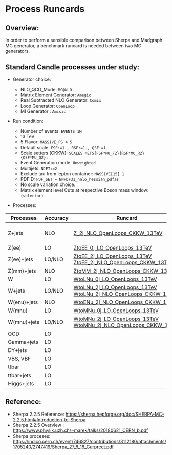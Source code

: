 # Process Runcards

## Overview:

   In order to perform a sensible comparison between Sherpa and Madgraph MC generator, a benchmark runcard is needed between two MC generators.

## Standard Candle processes under study:
   
   - Generator choice:
     - NLO_QCD_Mode: ```MC@NLO```
     - Matrix Element Generator: ```Amegic```
     - Real Subtracted NLO Generator: ```Comix```
     - Loop Generator: ```OpenLoop```
     - MI Generator  : ```Amisic```

   - Run condition:
     - Number of events: ```EVENTS 1M```
     - 13 TeV
     - 5 Flavor: ```MASSIVE_PS 4 5```
     - Default scale: ```FSF:=1., RSF:=1., QSF:=1.```
     - Scale setters (CKKW): ```SCALES METS{FSF*MU_F2}{RSF*MU_R2}{QSF*MU_Q2};```
     - Event Generation mode: ```Unweighted```
     - Multijets: ```NJET:=2```
     - Exclude tau from lepton container: ```MASSIVE[15] 1```
     - PDFID: ```PDF_SET = NNPDF31_nnlo_hessian_pdfas```
     - No scale variation choice.
     - Matrix element level Cuts at respective Boson mass window: ```(selector)```     

   - Processes:
   
   | Processes | Accuracy | Runcard | Madgraph Validation | Data Validation |  
   | --- | --- | --- | --- | --- |
   | Z+jets      | NLO | [Z_2j_NLO_OpenLoops_CKKW_13TeV](https://github.com/SiewYan/SherpaGeneration/blob/master/Generator/data/Inclusives/Run.dat_Z_2j_NLO_OpenLoops_CKKW_13TeV) | ([dyellell012j_5f_NLO_FXFX](https://github.com/cms-sw/genproductions/tree/master/bin/MadGraph5_aMCatNLO/cards/production/2017/13TeV/dyellell012j_5f_NLO_FXFX)), ([Hadronizer_TuneCP5_13TeV_aMCatNLO_FXFX_5f_max2j_LHE_pythia8_cff](https://github.com/cms-sw/genproductions/blob/master/python/ThirteenTeV/Hadronizer/Hadronizer_TuneCP5_13TeV_aMCatNLO_FXFX_5f_max2j_LHE_pythia8_cff.py)),([McM-Hadronizer](https://cms-pdmv.cern.ch/mcm/public/restapi/requests/get_fragment/SMP-RunIISummer15wmLHEGS-00062/0)), (dyll2j_5f_NLO_tarball.tar.xz) | [ATLAS_2017_I1514251](https://rivet.hepforge.org/analyses/ATLAS_2017_I1514251.html)|
   | Z(ee)       | LO | [ZtoEE_0j_LO_OpenLoops_13TeV](https://github.com/SiewYan/SherpaGeneration/blob/master/Generator/data/Exclusives/Run.dat_ZtoEE_0j_LO_OpenLoops_13TeV) | | |
   | Z(ee)+jets  | LO/NLO | [ZtoEE_2j_LO_OpenLoops_13TeV](https://github.com/SiewYan/SherpaGeneration/blob/master/Generator/data/Exclusives/Run.dat_ZtoEE_2j_LO_OpenLoops_13TeV) [ZtoEE_2j_NLO_OpenLoops_CKKW_13TeV](https://github.com/SiewYan/SherpaGeneration/blob/master/Generator/data/Exclusives/Run.dat_ZtoEE_2j_NLO_OpenLoops_CKKW_13TeV) | | [ATLAS_2017_I1514251_EL](https://rivet.hepforge.org/analyses/ATLAS_2017_I1514251_EL.html) |
   | Z(mm)+jets  | NLO |  [ZtoMM_2j_NLO_OpenLoops_CKKW_13TeV](https://github.com/SiewYan/SherpaGeneration/blob/master/Generator/data/Exclusives/Run.dat_ZtoMM_2j_NLO_OpenLoops_CKKW_13TeV) | | [ATLAS_2017_I1514251_MU](https://rivet.hepforge.org/analyses/ATLAS_2017_I1514251_MU.html) |
   | W           | LO | [WtoLNu_0j_LO_OpenLoops_13TeV](https://github.com/SiewYan/SherpaGeneration/blob/master/Generator/data/Inclusives/Run.dat_WtoLNu_0j_LO_OpenLoops_13TeV)  | | |
   | W+jets      | LO/NLO | [WtoLNu_2j_LO_OpenLoops_13TeV](https://github.com/SiewYan/SherpaGeneration/blob/master/Generator/data/Inclusives/Run.dat_WtoLNu_2j_LO_OpenLoops_13TeV) [WtoLNu_2j_NLO_OpenLoops_CKKW_13TeV](https://github.com/SiewYan/SherpaGeneration/blob/master/Generator/data/Inclusives/Run.dat_WtoLNu_2j_NLO_OpenLoops_CKKW_13TeV)  | ([wellnu012j_5f_NLO_FXFX](https://github.com/cms-sw/genproductions/tree/e30fc9c7d9226a2c96869c0ddbe5e65884afd013/bin/MadGraph5_aMCatNLO/cards/examples/wellnu012j_5f_NLO_FXFX)),([McM-Hadronizer](https://cms-pdmv.cern.ch/mcm/public/restapi/requests/get_fragment/SMP-RunIISummer15wmLHEGS-00162/0)),(wellnu012j_5f_NLO_FXFX_tarball.tar.xz) | [CMS_2017_I1610623](https://rivet.hepforge.org/analyses/CMS_2017_I1610623.html) |  
   | W(enu)+jets | NLO | [WtoENu_2j_NLO_OpenLoops_CKKW_13TeV](https://github.com/SiewYan/SherpaGeneration/blob/master/Generator/data/Exclusives/Run.dat_WtoENu_2j_NLO_OpenLoops_CKKW_13TeV) | | |
   | W(mnu)      | LO | [WtoMNu_0j_LO_OpenLoops_13TeV](https://github.com/SiewYan/SherpaGeneration/blob/master/Generator/data/Exclusives/Run.dat_WtoMNu_0j_LO_OpenLoops_13TeV) | | |
   | W(mnu)+jets | LO/NLO | [WtoMNu_2j_LO_OpenLoops_13TeV](https://github.com/SiewYan/SherpaGeneration/blob/master/Generator/data/Exclusives/Run.dat_WtoMNu_2j_LO_OpenLoops_13TeV) [WtoMNu_2j_NLO_OpenLoops_CKKW_13TeV](https://github.com/SiewYan/SherpaGeneration/blob/master/Generator/data/Exclusives/Run.dat_WtoMNu_2j_NLO_OpenLoops_CKKW_13TeV)  | | |
   | QCD        | LO | | | |
   | Gamma+jets | LO | | | |
   | DY+jets    | LO | | | |
   | VBS, VBF   | LO | | | |
   | ttbar      | LO | | | |	
   | ttbar+jets | LO | | | |
   | Higgs+jets | LO | | | |

## Reference:

   - Sherpa 2.2.5 Reference: https://sherpa.hepforge.org/doc/SHERPA-MC-2.2.5.html#Introduction-to-Sherpa
   - Sherpa 2.2.5 Overview : https://www.physik.uzh.ch/~marek/talks/20180621_CERN_b.pdf
   - Sherpa proceses: https://indico.cern.ch/event/746827/contributions/3112180/attachments/1705240/2747419/Sherpa_27_8_18_Gurpreet.pdf
